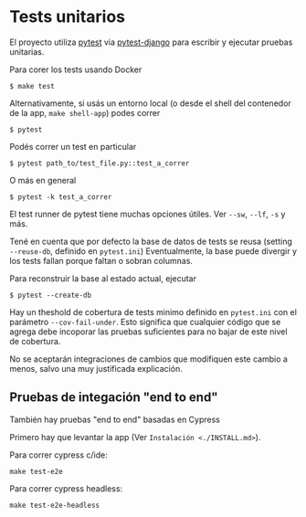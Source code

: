 # Tests unitarios

El proyecto utiliza [pytest](https://pytest.org/en/latest/) via [pytest-django](https://pytest-django.readthedocs.io)
para escribir y ejecutar pruebas unitarias.

Para corer los tests usando Docker

```
$ make test
```

Alternativamente, si usás un entorno local (o desde el shell del contenedor de la app, `make shell-app`)
podes correr

```
$ pytest
```

Podés correr un test en particular

```
$ pytest path_to/test_file.py::test_a_correr
```

O más en general

```
$ pytest -k test_a_correr
```

El test runner de pytest tiene muchas opciones útiles. Ver `--sw`, `--lf`, `-s` y más.

Tené en cuenta que por defecto la base de datos de tests se reusa (setting `--reuse-db`, definido en `pytest.ini`)
Eventualmente, la base puede divergir y los tests fallan porque faltan o sobran columnas.

Para reconstruir la base al estado actual, ejecutar

```
$ pytest --create-db

```

Hay un theshold de cobertura de tests minimo definido en `pytest.ini` con el parámetro
`--cov-fail-under`. Esto significa que cualquier código que se agrega debe incoporar las pruebas
suficientes para no bajar de este nivel de cobertura.

No se aceptarán integraciones de cambios que modifiquen este cambio a menos, salvo una
muy justificada explicación.



## Pruebas de integación "end to end"

También hay pruebas "end to end" basadas en Cypress

Primero hay que levantar la app (Ver `Instalación <./INSTALL.md>`).

Para correr cypress c/ide:

```
make test-e2e
```

Para correr cypress headless:

```
make test-e2e-headless
```
